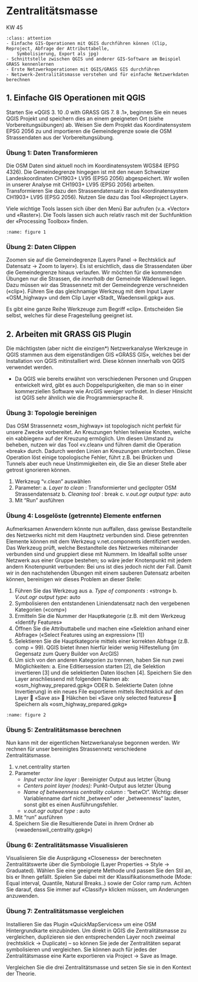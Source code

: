 # Zentralitätsmasse

KW 45

```{admonition} Übungsziele
:class: attention
- Einfache GIS-Operationen mit QGIS durchführen können (Clip, Reproject, Abfrage der Attributtabelle,
    Symbolisierung, Export als jpg)
- Schnittstelle zwischen QGIS und anderer GIS-Software am Beispiel GRASS kennenlernen
- Erste Netzwerkoperationen mit QGIS/GRASS GIS durchführen
- Netzwerk-Zentralitätsmasse verstehen und für einfache Netzwerkdaten berechnen
```

## 1. Einfache GIS Operationen mit QGIS

Starten Sie «QGIS 3. 10 .0 with GRASS GIS 7. 8 .1», beginnen Sie ein neues QGIS Projekt und speichern dies an
einem geeigneten Ort (siehe Vorbereitungsübungen) ab. Weisen Sie dem Projekt das Koordinatensystem
EPSG 2056 zu und importieren die Gemeindegrenze sowie die OSM Strassendaten aus der
Vorbereitungsübung.

### Übung 1: Daten Transformieren

Die OSM Daten sind aktuell noch im Koordinatensystem WGS84 (EPSG 4326). Die Gemeindegrenze hingegen
ist mit den neuen Schweizer Landeskoordinaten CH1903+ LV95 (EPSG 2056) abgespeichert. Wir wollen in
unserer Analyse mit CH1903+ LV95 (EPSG 2056) arbeiten. Transformieren Sie dazu den Strassendatensatz in
das Koordinatensystem CH1903+ LV95 (EPSG 2056). Nutzen Sie dazu das Tool «Reproject Layer».

Viele wichtige Tools lassen sich über den Menü Bar aufrufen (v.a. «Vector» und «Raster»). Die Tools lassen
sich auch relativ rasch mit der Suchfunktion der «Processing Toolbox» finden.

```{figure} figures/ueb1_fig1.jpg
:name: figure 1
```

### Übung 2: Daten Clippen

Zoomen sie auf die Gemeindegrenze (Layers Panel -> Rechtsklick auf Datensatz -> Zoom to layer»). Es ist
ersichtlich, dass die Strassendaten über die Gemeindegrenze hinaus verlaufen. Wir möchten für die
kommenden Übungen nur die Strassen, die _innerhalb_ der Gemeinde Wädenswil liegen. Dazu müssen wir das
Strassennetz mit der Gemeindegrenze verschneiden («clip»). Führen Sie das gleichnamige Werkzeug mit
dem Input Layer «OSM_highway» und dem Clip Layer «Stadt_ Waedenswil.gpkg» aus.

Es gibt eine ganze Reihe Werkzeuge zum Begriff «clip». Entscheiden Sie selbst, welches für diese
Fragestellung geeignet ist.

## 2. Arbeiten mit GRASS GIS Plugin

Die mächtigsten (aber nicht die einzigen*) Netzwerkanalyse Werkzeuge in QGIS stammen aus dem
eigenständigen GIS «GRASS GIS», welches bei der Installation von QGIS mitinstalliert wird. Diese können
innerhalb von QGIS verwendet werden.

* Da QGIS wie bereits erwähnt von verschiedenen Personen und Gruppen entwickelt wird, gibt es auch
Doppelspurigkeiten, die man so in einer kommerziellen Software wie ArcGIS weniger vorfindet. In dieser
Hinsicht ist QGIS sehr ähnlich wie die Programmiersprache R.

### Übung 3: Topologie bereinigen

Das OSM Strassennetz «osm_highway» ist topologisch nicht perfekt für unsere Zwecke vorbereitet. An
Kreuzungen fehlen teilweise Knoten, welche ein «abbiegen» auf der Kreuzung ermöglich. Um diesen
Umstand zu beheben, nutzen wir das Tool «v.clean» und führen damit die Operation «break» durch.
Dadurch werden Linien an Kreuzungen unterbrochen. Diese Operation löst einige topologische Fehler, führt
z.B. bei Brücken und Tunnels aber euch neue Unstimmigkeiten ein, die Sie an dieser Stelle aber getrost
ignorieren können.

1. Werkzeug “v.clean” auswählen
2. Parameter:
    a. _Layer to clean_ : Transformierter und geclippter OSM Strassendatensatz
    b. _Cleaning tool_ : break
    c. _v.out.ogr output type:_ auto
3. Mit “Run” ausführen


### Übung 4: Losgelöste (getrennte) Elemente entfernen

Aufmerksamen Anwendern könnte nun auffallen, dass gewisse Bestandteile des Netzwerks nicht mit dem
Hauptnetz verbunden sind. Diese getrennten Elemente können mit dem Werkzeug v.net.components
identifiziert werden. Das Werkzeug prüft, welche Bestandteile des Netzwerkes miteinander verbunden sind
und gruppiert diese mit Nummern. Im Idealfall sollte unser Netzwerk aus einer Gruppe bestehen; so wäre
jeder Knotenpunkt mit jedem andern Knotenpunkt verbunden: Bei uns ist dies jedoch nicht der Fall. Damit
wir in den nachstehenden Übungen mit einem sauberen Datensatz arbeiten können, bereinigen wir dieses
Problem an dieser Stelle:

1. Führen Sie das Werkzeug aus
    a. _Type of components_ : «strong»
    b. _V.out.ogr output type:_ auto
2. Symbolisieren den entstandenen Liniendatensatz nach den vergebenen Kategorien («comp»)
3. Ermitteln Sie die Nummer der Hauptkategorie (z.B. mit dem Werkzeug «Identify Features»
4. Öffnen Sie die Attributtabelle und machen eine «Selektion anhand einer Abfrage» («Select Features
    using an expression» [1])
5. Selektieren Sie die Hauptkategorie mittels einer korrekten Abfrage (z.B. comp = 99). QGIS bietet
    ihnen hierfür leider wenig Hilfestellung (im Gegensatz zum Query Builder von ArcGIS)
6. Um sich von den anderen Kategorien zu trennen, haben Sie nun zwei Möglichkeiten:
    a. Eine Editiersession starten [2], die Selektion invertieren [3] und die selektierten Daten
       löschen [4]. Speichern Sie den Layer anschliessend mit folgendem Namen ab:
       «osm_highway_prepared.gpkg»
       ODER
    b. Selektierte Daten (ohne Invertierung) in ein neues File exportieren mittels Rechtsklick auf
       den Layer  «Save as»  Häkchen bei «Save only selected features»  Speichern als
       «osm_highway_prepared.gpkg»
       
```{figure} figures/ueb1_fig2.jpg
:name: figure 2
```

### Übung 5: Zentralitätsmasse berechnen

Nun kann mit der eigentlichen Netzwerkanalyse begonnen werden. Wir rechnen für unser bereinigtes
Strassennetz verschiedene Zentralitätsmasse.

1. v.net.centrality starten
2. Parameter
    - _Input vector line layer_ : Bereinigter Output aus letzter Übung
    - _Centers point layer (nodes):_ Punkt-Output aus letzter Übung
    - _Name of betweenness centrality column_ : “betwCt”. Wichtig: dieser Variablenname darf nicht
       „between“ oder „betweenness“ lauten, sonst gibt es einen Ausführungsfehler.
    - _v.out.ogr output type_ : auto
3. Mit “run” ausführen
4. Speichern Sie die Resultierende Datei in ihrem Ordner ab («waedenswil_centrality.gpkg»)

### Übung 6: Zentralitätsmasse Visualisieren

Visualisieren Sie die Ausprägung «Closeness» der berechneten Zentralitätswerte über die Symbologie (Layer
Properties -> Style -> Graduated). Wählen Sie eine geeignete Methode und passen Sie den Stil an, bis er
Ihnen gefällt. Spielen Sie dabei mit der Klassifikationsmethode (Mode: Equal interval, Quantile, Natural
Breaks..) sowie der Color ramp rum. Achten Sie darauf, dass Sie immer auf «Classify» klicken müssen, um
Änderungen anzuwenden.


### Übung 7: Zentralitätsmasse vergleichen

Installieren Sie das Plugin «QuickMapServices» um eine OSM Hintergrundkarte einzubinden. Um direkt in
QGIS die Zentralitätsmasse zu vergleichen, duplizieren sie den entsprechenden Layer noch zweimal
(rechtsklick -> Duplicate) – so können Sie jede der Zentralitäten separat symbolisieren und vergleichen. Sie
können auch für jedes der Zentralitätsmasse eine Karte exportieren via Project -> Save as Image.

Vergleichen Sie die drei Zentralitätsmasse und setzen Sie sie in den Kontext der Theorie.

